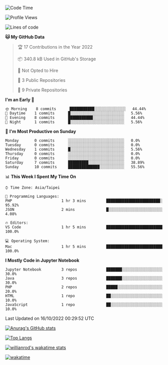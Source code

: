 <!--### Hi there 👋-->

<!--
**treevel/treevel** is a ✨ _special_ ✨ repository because its `README.md` (this file) appears on your GitHub profile.

Here are some ideas to get you started:

- 🔭 I’m currently working on ...
- 🌱 I’m currently learning ...
- 👯 I’m looking to collaborate on ...
- 🤔 I’m looking for help with ...
- 💬 Ask me about ...
- 📫 How to reach me: ...
- 😄 Pronouns: ...
- ⚡ Fun fact: ...
-->

<!--START_SECTION:waka-->
![Code Time](http://img.shields.io/badge/Code%20Time-1%20hr%208%20mins-blue)

![Profile Views](http://img.shields.io/badge/Profile%20Views-95-blue)

![Lines of code](https://img.shields.io/badge/From%20Hello%20World%20I%27ve%20Written-0%20lines%20of%20code-blue)

**🐱 My GitHub Data** 

> 🏆 17 Contributions in the Year 2022
 > 
> 📦 340.8 kB Used in GitHub's Storage 
 > 
> 🚫 Not Opted to Hire
 > 
> 📜 3 Public Repositories 
 > 
> 🔑 9 Private Repositories  
 > 
**I'm an Early 🐤** 

```text
🌞 Morning    8 commits      ███████████░░░░░░░░░░░░░░   44.44% 
🌆 Daytime    1 commits      █░░░░░░░░░░░░░░░░░░░░░░░░   5.56% 
🌃 Evening    8 commits      ███████████░░░░░░░░░░░░░░   44.44% 
🌙 Night      1 commits      █░░░░░░░░░░░░░░░░░░░░░░░░   5.56%

```
📅 **I'm Most Productive on Sunday** 

```text
Monday       0 commits      ░░░░░░░░░░░░░░░░░░░░░░░░░   0.0% 
Tuesday      0 commits      ░░░░░░░░░░░░░░░░░░░░░░░░░   0.0% 
Wednesday    1 commits      █░░░░░░░░░░░░░░░░░░░░░░░░   5.56% 
Thursday     0 commits      ░░░░░░░░░░░░░░░░░░░░░░░░░   0.0% 
Friday       0 commits      ░░░░░░░░░░░░░░░░░░░░░░░░░   0.0% 
Saturday     7 commits      █████████░░░░░░░░░░░░░░░░   38.89% 
Sunday       10 commits     ██████████████░░░░░░░░░░░   55.56%

```


📊 **This Week I Spent My Time On** 

```text
⌚︎ Time Zone: Asia/Taipei

💬 Programming Languages: 
PHP                      1 hr 3 mins         ████████████████████████░   95.92% 
JSON                     2 mins              █░░░░░░░░░░░░░░░░░░░░░░░░   4.08%

🔥 Editors: 
VS Code                  1 hr 5 mins         █████████████████████████   100.0%

💻 Operating System: 
Mac                      1 hr 5 mins         █████████████████████████   100.0%

```

**I Mostly Code in Jupyter Notebook** 

```text
Jupyter Notebook         3 repos             ███████░░░░░░░░░░░░░░░░░░   30.0% 
Java                     3 repos             ███████░░░░░░░░░░░░░░░░░░   30.0% 
PHP                      2 repos             █████░░░░░░░░░░░░░░░░░░░░   20.0% 
HTML                     1 repo              ██░░░░░░░░░░░░░░░░░░░░░░░   10.0% 
JavaScript               1 repo              ██░░░░░░░░░░░░░░░░░░░░░░░   10.0%

```



 Last Updated on 16/10/2022 00:29:52 UTC
<!--END_SECTION:waka-->

<!-- GitHub Stats Card-->
[![Anurag's GitHub stats](https://github-readme-stats.vercel.app/api?username=treevel&show_icons=true&theme=monokai)](https://github.com/anuraghazra/github-readme-stats&count_private=true&show_icons=true)

<!-- Top Languages Card-->
[![Top Langs](https://github-readme-stats.vercel.app/api/top-langs/?username=treevel&layout=compact)](https://github.com/anuraghazra/github-readme-stats)

<!-- Waka time-->
[![willianrod's wakatime stats](https://github-readme-stats.vercel.app/api/wakatime?username=treevel)](https://github.com/anuraghazra/github-readme-stats)

[![wakatime](https://wakatime.com/badge/user/1febe668-e1b5-4c98-9716-e6a4c3225ac6.svg)](https://wakatime.com/@1febe668-e1b5-4c98-9716-e6a4c3225ac6)
